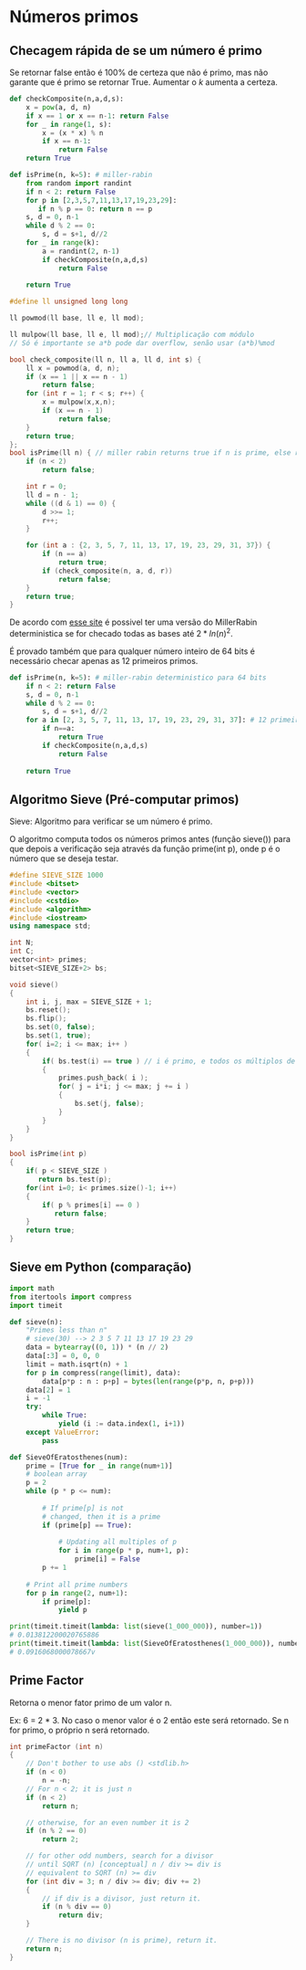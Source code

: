 # Números primos


## Checagem rápida de se um número é primo

Se retornar false então é 100% de certeza que não é primo, mas não garante que é primo se retornar True. Aumentar o $k$ aumenta a certeza. 


```python
def checkComposite(n,a,d,s):
    x = pow(a, d, n)
    if x == 1 or x == n-1: return False
    for _ in range(1, s):
        x = (x * x) % n
        if x == n-1: 
            return False
    return True

def isPrime(n, k=5): # miller-rabin
    from random import randint
    if n < 2: return False
    for p in [2,3,5,7,11,13,17,19,23,29]:
       if n % p == 0: return n == p
    s, d = 0, n-1
    while d % 2 == 0:
        s, d = s+1, d//2
    for _ in range(k):
        a = randint(2, n-1)
        if checkComposite(n,a,d,s)
            return False
        
    return True
```

```C++
#define ll unsigned long long

ll powmod(ll base, ll e, ll mod);

ll mulpow(ll base, ll e, ll mod);// Multiplicação com módulo
// Só é importante se a*b pode dar overflow, senão usar (a*b)%mod

bool check_composite(ll n, ll a, ll d, int s) {
    ll x = powmod(a, d, n);
    if (x == 1 || x == n - 1)
        return false;
    for (int r = 1; r < s; r++) {
        x = mulpow(x,x,n);
        if (x == n - 1)
            return false;
    }
    return true;
};
bool isPrime(ll n) { // miller rabin returns true if n is prime, else returns false.
    if (n < 2)
        return false;

    int r = 0;
    ll d = n - 1;
    while ((d & 1) == 0) {
        d >>= 1;
        r++;
    }

    for (int a : {2, 3, 5, 7, 11, 13, 17, 19, 23, 29, 31, 37}) {
        if (n == a)
            return true;
        if (check_composite(n, a, d, r))
            return false;
    }
    return true;
}
```

De acordo com [esse site](https://cp-algorithms.com/algebra/primality_tests.html#deterministic-version) é possivel ter uma versão do MillerRabin deterministica se for checado todas as bases até $2*ln(n)^2$.

É provado também que para qualquer número inteiro de 64 bits é necessário checar apenas as 12 primeiros primos.

```python
def isPrime(n, k=5): # miller-rabin deterministico para 64 bits
    if n < 2: return False
    s, d = 0, n-1
    while d % 2 == 0:
        s, d = s+1, d//2
    for a in [2, 3, 5, 7, 11, 13, 17, 19, 23, 29, 31, 37]: # 12 primeiros primos
        if n==a:
            return True
        if checkComposite(n,a,d,s)
            return False
        
    return True
```



## Algoritmo Sieve (Pré-computar primos)
Sieve: Algoritmo para verificar se um número é primo.

O algoritmo computa todos os números primos antes (função sieve()) para que depois a  verificação seja através da função prime(int p), onde p é o número que se deseja testar.

```c++
#define SIEVE_SIZE 1000
#include <bitset>
#include <vector>
#include <cstdio>
#include <algorithm>
#include <iostream>
using namespace std;

int N;
int C;
vector<int> primes;
bitset<SIEVE_SIZE+2> bs;

void sieve()
{
    int i, j, max = SIEVE_SIZE + 1;
    bs.reset();
    bs.flip();
    bs.set(0, false);
    bs.set(1, true);
    for( i=2; i <= max; i++ )
    {
        if( bs.test(i) == true ) // i é primo, e todos os múltiplos de i nao
        {
            primes.push_back( i );
            for( j = i*i; j <= max; j += i )
            {
                bs.set(j, false);
            }
        }
    }
}

bool isPrime(int p)
{
    if( p < SIEVE_SIZE )
       return bs.test(p);
    for(int i=0; i< primes.size()-1; i++)
    {
        if( p % primes[i] == 0 )
           return false;
    }
    return true;
}
```

## Sieve em Python (comparação)

```python
import math
from itertools import compress
import timeit

def sieve(n):
    "Primes less than n"
    # sieve(30) --> 2 3 5 7 11 13 17 19 23 29
    data = bytearray((0, 1)) * (n // 2)
    data[:3] = 0, 0, 0
    limit = math.isqrt(n) + 1
    for p in compress(range(limit), data):
        data[p*p : n : p+p] = bytes(len(range(p*p, n, p+p)))
    data[2] = 1
    i = -1
    try:
        while True:
            yield (i := data.index(1, i+1))
    except ValueError:
        pass

def SieveOfEratosthenes(num):
    prime = [True for _ in range(num+1)]
    # boolean array
    p = 2
    while (p * p <= num):
 
        # If prime[p] is not
        # changed, then it is a prime
        if (prime[p] == True):
 
            # Updating all multiples of p
            for i in range(p * p, num+1, p):
                prime[i] = False
        p += 1
 
    # Print all prime numbers
    for p in range(2, num+1):
        if prime[p]:
            yield p

print(timeit.timeit(lambda: list(sieve(1_000_000)), number=1))
# 0.013812200020765886
print(timeit.timeit(lambda: list(SieveOfEratosthenes(1_000_000)), number=1))
# 0.0916068000078667v

```

## Prime Factor
Retorna o menor fator primo de um valor n.

Ex: 6 = 2 * 3. No caso o menor valor é o 2 então este será retornado.
Se n for primo, o próprio n será retornado.

```c++
int primeFactor (int n)
{
	// Don't bother to use abs () <stdlib.h>
	if (n < 0)
		n = -n;
	// For n < 2; it is just n
	if (n < 2)
		return n;

	// otherwise, for an even number it is 2
	if (n % 2 == 0)
		return 2;

	// for other odd numbers, search for a divisor
	// until SQRT (n) [conceptual] n / div >= div is
	// equivalent to SQRT (n) >= div
	for (int div = 3; n / div >= div; div += 2)
	{
		// if div is a divisor, just return it.
		if (n % div == 0)
			return div;
	}

	// There is no divisor (n is prime), return it.
	return n;
}
```
